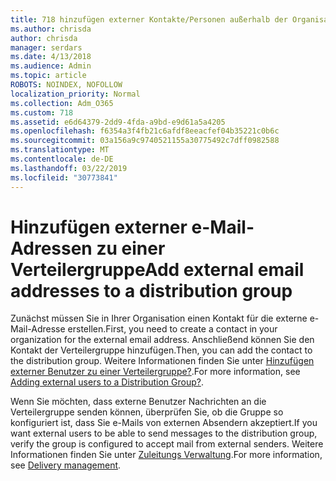 ```yaml
---
title: 718 hinzufügen externer Kontakte/Personen außerhalb der Organisation zu einer Verteilerliste
ms.author: chrisda
author: chrisda
manager: serdars
ms.date: 4/13/2018
ms.audience: Admin
ms.topic: article
ROBOTS: NOINDEX, NOFOLLOW
localization_priority: Normal
ms.collection: Adm_O365
ms.custom: 718
ms.assetid: e6d64379-2dd9-4fda-a9bd-e9d61a5a4205
ms.openlocfilehash: f6354a3f4fb21c6afdf8eeacfef04b35221c0b6c
ms.sourcegitcommit: 03a156a9c9740521155a30775492c7dff0982588
ms.translationtype: MT
ms.contentlocale: de-DE
ms.lasthandoff: 03/22/2019
ms.locfileid: "30773841"
---
```

# <a name="add-external-email-addresses-to-a-distribution-group"></a><span data-ttu-id="ad01f-102">Hinzufügen externer e-Mail-Adressen zu einer Verteilergruppe</span><span class="sxs-lookup"><span data-stu-id="ad01f-102">Add external email addresses to a distribution group</span></span>

<span data-ttu-id="ad01f-103">Zunächst müssen Sie in Ihrer Organisation einen Kontakt für die externe e-Mail-Adresse erstellen.</span><span class="sxs-lookup"><span data-stu-id="ad01f-103">First, you need to create a contact in your organization for the external email address.</span></span> <span data-ttu-id="ad01f-104">Anschließend können Sie den Kontakt der Verteilergruppe hinzufügen.</span><span class="sxs-lookup"><span data-stu-id="ad01f-104">Then, you can add the contact to the distribution group.</span></span> <span data-ttu-id="ad01f-105">Weitere Informationen finden Sie unter [Hinzufügen externer Benutzer zu einer Verteilergruppe?](https://support.office.com/client/caa0f310-0bb7-48e3-8ad2-cb358b53bbba).</span><span class="sxs-lookup"><span data-stu-id="ad01f-105">For more information, see [Adding external users to a Distribution Group?](https://support.office.com/client/caa0f310-0bb7-48e3-8ad2-cb358b53bbba).</span></span>
  
<span data-ttu-id="ad01f-106">Wenn Sie möchten, dass externe Benutzer Nachrichten an die Verteilergruppe senden können, überprüfen Sie, ob die Gruppe so konfiguriert ist, dass Sie e-Mails von externen Absendern akzeptiert.</span><span class="sxs-lookup"><span data-stu-id="ad01f-106">If you want external users to be able to send messages to the distribution group, verify the group is configured to accept mail from external senders.</span></span> <span data-ttu-id="ad01f-107">Weitere Informationen finden Sie unter [Zuleitungs Verwaltung](https://technet.microsoft.com/library/bb124513.aspx#deliverymanagement).</span><span class="sxs-lookup"><span data-stu-id="ad01f-107">For more information, see [Delivery management](https://technet.microsoft.com/library/bb124513.aspx#deliverymanagement).</span></span>
  

